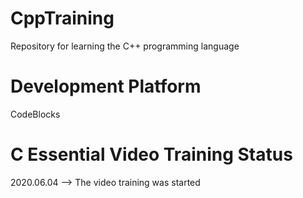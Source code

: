 # CppTraining
Repository for learning the C++ programming language

# Development Platform
CodeBlocks

# C Essential Video Training Status
2020.06.04 --> The video training was started
